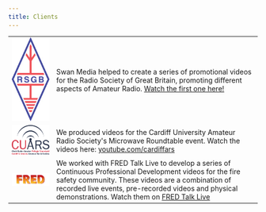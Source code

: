 ```yaml
---
title: Clients
---
```


|                                                                   |                                                                                                                                                                                                                                               |
|-----------------------------------------------------------------------|----------------------------------------------------------------------------------------------------------------------------------------------------------------------------------------------------------------------------------------------------|
| ![RSGB Logo](/media/clients/rsgb_logo_2016_no_border.jpg "RSGB Logo") |               Swan Media helped to create a series of promotional videos for the Radio Society of Great Britain, promoting different aspects of Amateur Radio. [Watch the first one here!](https://www.youtube.com/watch?v=peyB9gDKkCE) |
| ![CardiffARS Logo](/media/clients/cardiffars.png "CardiffARS Logo") | We produced videos for the Cardiff University Amateur Radio Society's Microwave Roundtable event. Watch the videos here: [youtube.com/cardiffars](https://www.youtube.com/watch?v=sMgXNJIQszQ&list=PLWcPCA66IpF0QRr6O4ax_Su7RspNdM5EY) |
| ![FRED Talk Live Logo](/media/clients/FRED.jpg "FRED Talk Live Logo") | We worked with FRED Talk Live to develop a series of Continuous Professional Development videos for the fire safety community. These videos are a combination of recorded live events, pre-recorded videos and physical demonstrations. Watch them on [FRED Talk Live](https://fredtalklive.com) |

